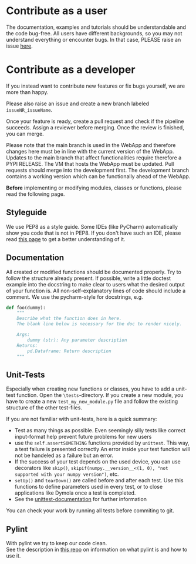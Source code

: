 # Contribute as a user

The documentation, examples and tutorials should be understandable and the code bug-free.
All users have different backgrounds, so you may not understand everything or encounter bugs.
In that case, PLEASE raise an issue [here](https://github.com/RWTH-EBC/ebcpy/issues/new).

# Contribute as a developer

If you instead want to contribute new features or fix bugs yourself, we are more than happy.

Please also raise an issue and create a new branch labeled `issueNR_issueName`.

Once your feature is ready, create a pull request and check if the pipeline succeeds.
Assign a reviewer before merging. Once the review is finished, you can merge.

Please note that the main branch is used in the WebApp and therefore changes here must be in 
line with the current version of the WebApp. Updates to the main branch that affect 
functionalities require therefore a PYPI RELEASE. The VM that hosts the WebApp must be updated.
Pull requests should merge into the development first. The development branch contains a working 
version which can be functionally ahead of the WebApp.


**Before** implementing or modifying modules, classes or functions, please read the following page.

## Styleguide
We use PEP8 as a style guide. Some IDEs (like PyCharm) automatically show you code that is not in PEP8. If you don't have such an IDE, please read [this page](https://pep8.org/) to get a better understanding of it.

## Documentation
All created or modified functions should be documented properly. Try to follow the structure already present. If possible, write a little doctest example into the docstring to make clear to users what the desired output of your function is. All non-self-explanatory lines of code should include a comment. We use the pycharm-style for docstrings, e.g.
```python
def foo(dummy):
    """
    Describe what the function does in here.
    The blank line below is necessary for the doc to render nicely.

    Args:
        dummy (str): Any parameter description
    Returns:
        pd.Dataframe: Return description
    """
```
## Unit-Tests
Especially when creating new functions or classes, you have to add a unit-test function.
Open the `\tests`-directory. If you create a new module, you have to create a new 
`test_my_new_module.py` file and follow the existing structure of the 
other test-files.

If you are not familiar with unit-tests, here is a quick summary:
- Test as many things as possible. Even seemingly silly tests like correct input-format help prevent future problems for new users
- use the `self.assertSOMETHING` functions provided by `unittest`. This way, a test failure is presented correctly An error inside your test function will not be handeled as a failure but an error.
- If the success of your test depends on the used device, you can use decorators like `skip()`, `skipif(numpy.__version__<(1, 0), "not supported with your numpy version")`, etc. 
- `setUp()` and `tearDown()` are called before and after each test. Use this functions to define parameters used in every test, or to close applications like Dymola once a test is completed.
- See the [unittest-documentation](https://docs.python.org/3/library/unittest.html#organizing-tests) for further information

You can check your work by running all tests before commiting to git. 

## Pylint
With pylint we try to keep our code clean.  
See the description in [this repo](https://git.rwth-aachen.de/EBC/EBC_all/gitlab_ci/templates/tree/master/pylint) on information on what pylint is and how to use it.
